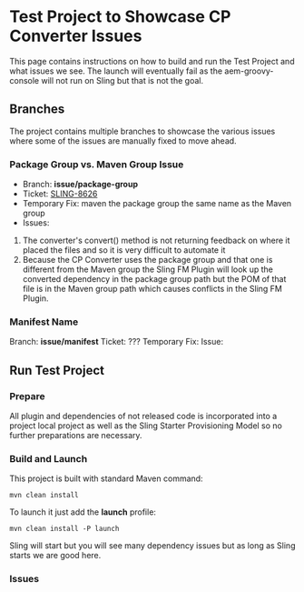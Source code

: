 # Test Project to Showcase CP Converter Issues

This page contains instructions on how to build and run the Test Project
and what issues we see.
The launch will eventually fail as the aem-groovy-console will not run
on Sling but that is not the goal.

## Branches

The project contains multiple branches to showcase the various issues
where some of the issues are manually fixed to move ahead.

### Package Group vs. Maven Group Issue

* Branch: **issue/package-group**
* Ticket: [SLING-8626][SLING-8626]
* Temporary Fix: maven the package group the same name as the Maven group
* Issues:
1. The converter's convert() method is not returning feedback on where it
placed the files and so it is very difficult to automate it
2. Because the CP Converter uses the package group and that one is
different from the Maven group the Sling FM Plugin will look up the
converted dependency in the package group path but the POM of that file
is in the Maven group path which causes conflicts in the Sling FM Plugin.

### Manifest Name

Branch: **issue/manifest**
Ticket: ???
Temporary Fix:
Issue:

[SLING-8626]: https://issues.apache.org/jira/browse/SLING-8626
## Run Test Project

### Prepare

All plugin and dependencies of not released code is incorporated into a
project local project as well as the Sling Starter Provisioning Model
so no further preparations are necessary.

### Build and Launch

This project is built with standard Maven command:
```
mvn clean install
```

To launch it just add the **launch** profile:
```
mvn clean install -P launch
```

Sling will start but you will see many dependency issues but as long as
Sling starts we are good here.

### Issues


